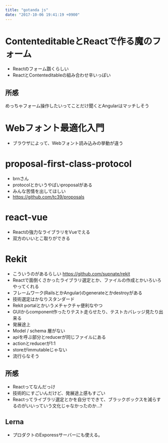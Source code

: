 ```yaml
---
title: "gotanda js"
date: "2017-10-06 19:41:19 +0900"
---
```


# ContenteditableとReactで作る魔のフォーム
- Reactのフォーム躓くらしい
- ReactとContenteditableの組み合わせ辛いっぽい

## 所感
めっちゃフォーム操作したいってことだけ聞くとAngularはマッチしそう

# Webフォント最適化入門
- ブラウザによって、Webフォント読み込みの挙動が違う

# proposal-first-class-protocol
- brnさん
- protocolとかいうやばいproposalがある
- みんな苦情を出してほしい
- https://github.com/tc39/proposals

# react-vue
- Reactの強力なライブラリをVueでえる
- 双方のいいとこ取りができる


# Rekit
- こういうのがあるらしい https://github.com/supnate/rekit
- Reactで面倒くさかったライブラリ選定とか、ファイルの作成とかいろいろやってくれる
- フレームワーク(RailsとかAngular)のgenerateとかdestroyがある
- 技術選定はかなりスタンダード
- Rekit portalとかいうメチャクチャ便利なやつ
- GUIからcomponent作ったりテスト走らせたり、テストカバレッジ見たり出来る
- 発展途上
- Model / schema 層がない
- apiを呼ぶ部分とreducerが同じファイルにある
- actionとreducerが1:1
- storeがimmutableじゃない
- 流行らなそう

## 所感
- Reactってなんだっけ
- 技術的にすごいんだけど、発展途上感もすごい
- Reactってライブラリ選定とかを自分でできて、ブラックボックスを減らするのがいいっていう文化じゃなかったのか...?

## Lerna
- プロダクトのExporessサーバーにも使える。
